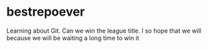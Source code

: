 # bestrepoever
Learning about Git.  Can we win the league title. I so hope that we will because we will be waiting a long time to win it
